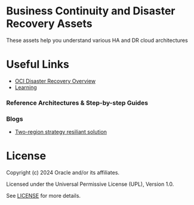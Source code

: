 # Business Continuity and Disaster Recovery Assets

These assets help you understand various HA and DR cloud architectures


# Useful Links
- [OCI Disaster Recovery Overview](https://docs.oracle.com/en-us/iaas/Content/cloud-adoption-framework/disaster-recovery.htm)
- [Learning](https://learn.oracle.com/ols/event/business-continuity-disaster-recovery-on-the-cloud/89350/116373/181290)



### Reference Architectures & Step-by-step Guides


### Blogs
 
- [Two-region strategy resiliant solution](https://blogs.oracle.com/cloud-infrastructure/post/ocis-tworegion-strategy-resilient-solution)



# License

Copyright (c) 2024 Oracle and/or its affiliates.

Licensed under the Universal Permissive License (UPL), Version 1.0.

See [LICENSE](https://github.com/oracle-devrel/technology-engineering/blob/main/LICENSE) for more details.
